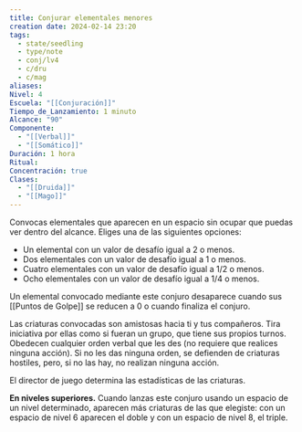 ```yaml
---
title: Conjurar elementales menores
creation date: 2024-02-14 23:20
tags:
  - state/seedling
  - type/note
  - conj/lv4
  - c/dru
  - c/mag
aliases: 
Nivel: 4
Escuela: "[[Conjuración]]"
Tiempo_de_Lanzamiento: 1 minuto
Alcance: "90"
Componente:
  - "[[Verbal]]"
  - "[[Somático]]"
Duración: 1 hora
Ritual: 
Concentración: true
Clases:
  - "[[Druida]]"
  - "[[Mago]]"
---
```

Convocas elementales que aparecen en un espacio sin ocupar que puedas ver dentro del alcance. Eliges una de las siguientes opciones:

- Un elemental con un valor de desafío igual a 2 o menos.
- Dos elementales con un valor de desafío igual a 1 o menos.
- Cuatro elementales con un valor de desafío igual a 1/2 o menos.
- Ocho elementales con un valor de desafío igual a 1/4 o menos.

Un elemental convocado mediante este conjuro desaparece cuando sus [[Puntos de Golpe]] se reducen a 0 o cuando finaliza el conjuro.

Las criaturas convocadas son amistosas hacia ti y tus compañeros. Tira iniciativa por ellas como si fueran un grupo, que tiene sus propios turnos. Obedecen cualquier orden verbal que les des (no requiere que realices ninguna acción). Si no les das ninguna orden, se defienden de criaturas hostiles, pero, si no las hay, no realizan ninguna acción.

El director de juego determina las estadísticas de las criaturas.

**En niveles superiores.** Cuando lanzas este conjuro usando un espacio de un nivel determinado, aparecen más criaturas de las que elegiste: con un espacio de nivel 6 aparecen el doble y con un espacio de nivel 8, el triple.